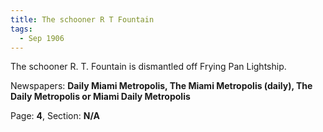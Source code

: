 ```yaml
---  
title: The schooner R T Fountain  
tags:  
  - Sep 1906  
---  
```

  
The schooner R. T. Fountain is dismantled off Frying Pan Lightship.  
  
Newspapers: **Daily Miami Metropolis, The Miami Metropolis (daily), The Daily Metropolis or Miami Daily Metropolis**  
  
Page: **4**, Section: **N/A** 
